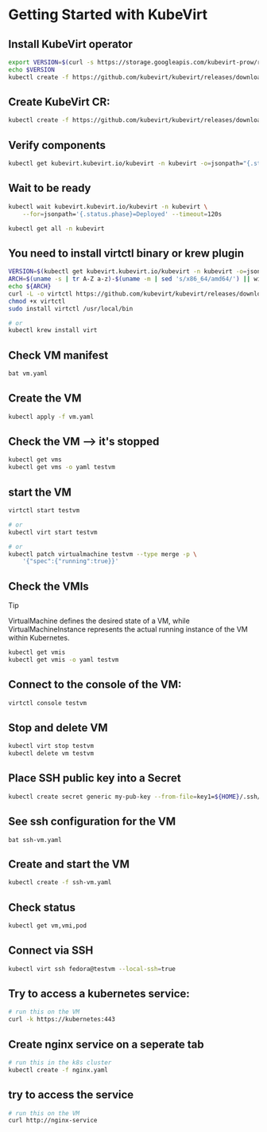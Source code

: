 # Getting Started with KubeVirt

## Install KubeVirt operator

```bash
export VERSION=$(curl -s https://storage.googleapis.com/kubevirt-prow/release/kubevirt/kubevirt/stable.txt)
echo $VERSION
kubectl create -f https://github.com/kubevirt/kubevirt/releases/download/${VERSION}/kubevirt-operator.yaml
```

## Create KubeVirt CR:

```bash
kubectl create -f https://github.com/kubevirt/kubevirt/releases/download/${VERSION}/kubevirt-cr.yaml
```

## Verify components

```bash
kubectl get kubevirt.kubevirt.io/kubevirt -n kubevirt -o=jsonpath="{.status.phase}"
```

## Wait to be ready

```bash
kubectl wait kubevirt.kubevirt.io/kubevirt -n kubevirt \
    --for=jsonpath='{.status.phase}=Deployed' --timeout=120s

kubectl get all -n kubevirt
```

## You need to install virtctl binary or krew plugin

```bash
VERSION=$(kubectl get kubevirt.kubevirt.io/kubevirt -n kubevirt -o=jsonpath="{.status.observedKubeVirtVersion}")
ARCH=$(uname -s | tr A-Z a-z)-$(uname -m | sed 's/x86_64/amd64/') || windows-amd64.exe
echo ${ARCH}
curl -L -o virtctl https://github.com/kubevirt/kubevirt/releases/download/${VERSION}/virtctl-${VERSION}-${ARCH}
chmod +x virtctl
sudo install virtctl /usr/local/bin

# or
kubectl krew install virt
```

## Check VM manifest

```bash
bat vm.yaml
```

## Create the VM

```bash
kubectl apply -f vm.yaml
```

## Check the VM --> it's stopped

```bash
kubectl get vms
kubectl get vms -o yaml testvm
```

## start the VM

```bash
virtctl start testvm

# or
kubectl virt start testvm

# or
kubectl patch virtualmachine testvm --type merge -p \
    '{"spec":{"running":true}}'
```

## Check the VMIs

>[!TIP]
>VirtualMachine defines the desired state of a VM, while VirtualMachineInstance represents the actual running instance of the VM within Kubernetes.

```bash
kubectl get vmis
kubectl get vmis -o yaml testvm
```

## Connect to the console of the VM:

```bash
virtctl console testvm
```

## Stop and delete VM

```bash
kubectl virt stop testvm
kubectl delete vm testvm
```

## Place SSH public key into a Secret

```bash
kubectl create secret generic my-pub-key --from-file=key1=${HOME}/.ssh/id_rsa.pub
```

## See ssh configuration for the VM

```
bat ssh-vm.yaml
```

## Create and start the VM

```bash
kubectl create -f ssh-vm.yaml
```

## Check status

```bash
kubectl get vm,vmi,pod
```

## Connect via SSH

```bash
kubectl virt ssh fedora@testvm --local-ssh=true
```

## Try to access a kubernetes service:

```bash
# run this on the VM
curl -k https://kubernetes:443
```

## Create nginx service on a seperate tab

```bash
# run this in the k8s cluster
kubectl create -f nginx.yaml
```

## try to access the service

```bash
# run this on the VM
curl http://nginx-service 
```
